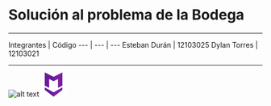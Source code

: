 # Solución al problema de la Bodega
****
Integrantes | Código
--- | --- | ---
Esteban Durán | 12103025 
Dylan Torres | 12103021 
****
![alt text](https://github.com/esteban-duran/threads/bodega.PNG "Ejecución del programa")
![alt text](https://github.com/adam-p/markdown-here/raw/master/src/common/images/icon48.png "Logo Title Text 1")

